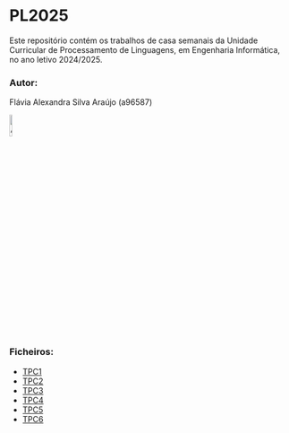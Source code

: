 # PL2025

Este repositório contém os trabalhos de casa semanais da Unidade Curricular de Processamento de Linguagens, em Engenharia Informática, no ano letivo 2024/2025.


### Autor:
Flávia Alexandra Silva Araújo (a96587)

<img src="https://avatars.githubusercontent.com/u/73347444?v=4" alt="Autora" width="10%">

### Ficheiros:
- [TPC1](https://github.com/flaviaraujo/PL2025/tree/main/TPC1)
- [TPC2](https://github.com/flaviaraujo/PL2025/tree/main/TPC2)
- [TPC3](https://github.com/flaviaraujo/PL2025/tree/main/TPC3)
- [TPC4](https://github.com/flaviaraujo/PL2025/tree/main/TPC4)
- [TPC5](https://github.com/flaviaraujo/PL2025/tree/main/TPC5)
- [TPC6](https://github.com/flaviaraujo/PL2025/tree/main/TPC6)
